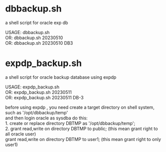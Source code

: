 # dbbackup.sh
a shell script for oracle exp db

USAGE: dbbackup.sh   
   OR: dbbackup.sh 20230510   
   OR: dbbackup.sh 20230510 DB3   
   
# expdp_backup.sh    
a shell script for oracle backup database using expdp    
    
USAGE: expdp_backup.sh    
   OR: expdp_backup.sh 20230511    
   OR: expdp_backup.sh 20230511 DB-3    
   
before using expdp , you need create a target directory on shell system, such as '/opt/dbbackup/temp'    
and then login oracle as sysdba do this:    
    1. create or replace directory DBTMP as '/opt/dbbackup/temp';    
    2. grant read,write on directory DBTMP to public;   (this mean grant right to all oracle user)    
       grant read,write on directory DBTMP to user1;   (this mean grant right to only user1)    
    
    
